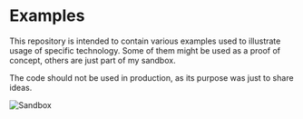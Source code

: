 Examples
========

This repository is intended to contain various examples used to illustrate usage of specific technology. Some of them might be used as a proof of concept, others are just part of my sandbox.

The code should not be used in production, as its purpose was just to share ideas.


![Sandbox](http://www.karelia.com/images/SandvoxAppIcon.png)
